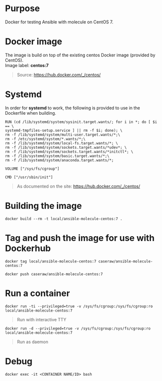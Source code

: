 # Purpose
Docker for testing Ansible with molecule on CentOS 7.

# Docker image
The image is build on top of the existing centos Docker image (provided by CentOS).  
Image label: **centos:7**

> Source: https://hub.docker.com/_/centos/

# Systemd
In order for **systemd** to work, the following is provided to use in the Dockerfile when building.

```
RUN (cd /lib/systemd/system/sysinit.target.wants/; for i in *; do [ $i == \
systemd-tmpfiles-setup.service ] || rm -f $i; done); \
rm -f /lib/systemd/system/multi-user.target.wants/*;\
rm -f /etc/systemd/system/*.wants/*;\
rm -f /lib/systemd/system/local-fs.target.wants/*; \
rm -f /lib/systemd/system/sockets.target.wants/*udev*; \
rm -f /lib/systemd/system/sockets.target.wants/*initctl*; \
rm -f /lib/systemd/system/basic.target.wants/*;\
rm -f /lib/systemd/system/anaconda.target.wants/*;

VOLUME ["/sys/fs/cgroup"]

CMD ["/usr/sbin/init"]
```

> As documented on the site: https://hub.docker.com/_/centos/

# Building the image
```
docker build --rm -t local/ansible-molecule-centos:7 .
```

# Tag and push the image for use with Dockerhub
```
docker tag local/ansible-molecule-centos:7 caseraw/ansible-molecule-centos:7

docker push caseraw/ansible-molecule-centos:7
```

# Run a container
```
docker run -ti --privileged=true -v /sys/fs/cgroup:/sys/fs/cgroup:ro local/ansible-molecule-centos:7
```
> Run with interactive TTY

```
docker run -d --privileged=true -v /sys/fs/cgroup:/sys/fs/cgroup:ro local/ansible-molecule-centos:7
```
> Run as daemon

# Debug
```
docker exec -it <CONTAINER NAME/ID> bash
```
